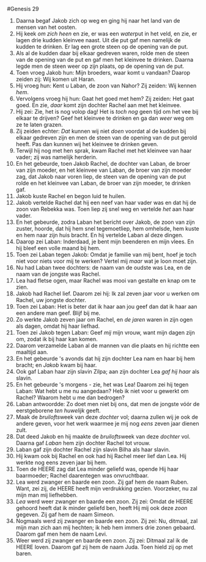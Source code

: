 #Genesis 29
1. Daarna begaf Jakob zich op weg en ging hij naar het land van de mensen van het oosten.
2. Hij keek *om zich heen* en zie, er was een *water*put in het veld, en zie, er lagen drie kudden kleinvee naast. Uit die put gaf men namelijk de kudden te drinken. Er lag een grote steen op de opening van de put.
3. Als al de kudden daar bij elkaar gedreven waren, rolde men de steen van de opening van de put en gaf men het kleinvee te drinken. Daarna legde men de steen weer op zijn plaats, op de opening van de put.
4. Toen vroeg Jakob hun: Mijn broeders, waar komt u vandaan? Daarop zeiden zij: Wij komen uit Haran.
5. Hij vroeg hun: Kent u Laban, de zoon van Nahor? Zij zeiden: Wij kennen *hem*.
6. Vervolgens vroeg hij hun: Gaat het goed met hem? Zij zeiden: Het gaat goed. En zie, *daar* komt zijn dochter Rachel aan met het kleinvee.
7. Hij zei: Zie, het is nog volop dag! Het is *toch nog* geen tijd om het vee bij elkaar te drijven? Geef het kleinvee te drinken en ga dan *weer* weg om ze te laten grazen.
8. Zij zeiden echter: *Dat* kunnen wij niet *doen* voordat al de kudden bij elkaar gedreven zijn en men de steen van de opening van de put gerold heeft. Pas dan kunnen wij het kleinvee te drinken geven.
9. Terwijl hij nog met hen sprak, kwam Rachel met het kleinvee van haar vader; zij was namelijk herderin.
10. En het gebeurde, toen Jakob Rachel, de dochter van Laban, de broer van zijn moeder, en het kleinvee van Laban, de broer van zijn moeder zag, dat Jakob naar voren liep, de steen van de opening van de put rolde en het kleinvee van Laban, de broer van zijn moeder, te drinken gaf.
11. Jakob kuste Rachel en begon luid te huilen.
12. Jakob vertelde Rachel dat hij een neef van haar vader was en dat hij de zoon van Rebekka was. Toen liep zij snel weg en vertelde *het* aan haar vader.
13. En het gebeurde, zodra Laban het bericht over Jakob, de zoon van zijn zuster, hoorde, dat hij hem snel tegemoetliep, hem omhelsde, hem kuste en hem naar zijn huis bracht. En hij vertelde Laban al deze dingen.
14. Daarop zei Laban: Inderdaad, je bent mijn beenderen en mijn vlees. En hij bleef een volle maand bij hem.
15. Toen zei Laban tegen Jakob: Omdat je familie van mij bent, hoef je toch niet voor niets voor mij te werken? Vertel mij *maar* wat je loon moet zijn.
16. Nu had Laban twee dochters: de naam van de oudste was Lea, en de naam van de jongste was Rachel.
17. Lea had fletse ogen, maar Rachel was mooi van gestalte en knap om te zien.
18. Jakob had Rachel lief. Daarom zei hij: Ik zal zeven jaar voor u werken om Rachel, uw jongste dochter.
19. Toen zei Laban: Het is beter dat ik haar aan jou geef dan dat ik haar aan een andere man geef. Blijf bij me.
20. Zo werkte Jakob zeven jaar om Rachel, en *de jaren* waren in zijn ogen als dagen, omdat hij haar liefhad.
21. Toen zei Jakob tegen Laban: Geef *mij* mijn vrouw, want mijn dagen zijn om, zodat ik bij haar kan komen.
22. Daarom verzamelde Laban al de mannen van die plaats en hij richtte een maaltijd aan.
23. En het gebeurde 's avonds dat hij zijn dochter Lea nam en haar bij hem bracht; en *Jakob* kwam bij haar.
24. Ook gaf Laban haar zijn slavin Zilpa; aan zijn dochter Lea *gaf hij haar* als slavin.
25. En het gebeurde 's morgens - zie, het was Lea! Daarom zei hij tegen Laban: Wat hebt u me nu aangedaan? Heb ik niet voor u gewerkt om Rachel? Waarom hebt u me dan bedrogen?
26. Laban antwoordde: Zo doet men niet bij ons, dat men de jongste vóór de eerstgeborene *ten huwelijk* geeft.
27. Maak de *bruilofts*week van deze *dochter* vol; daarna zullen wij je ook de andere geven, voor het werk waarmee je mij nog *eens* zeven jaar dienen zult.
28. Dat deed Jakob en hij maakte de *bruilofts*week van deze *dochter* vol. Daarna gaf *Laban* hem zijn dochter Rachel tot vrouw.
29. Laban gaf zijn dochter Rachel zijn slavin Bilha als haar slavin.
30. Hij kwam ook bij Rachel en ook had hij Rachel meer lief dan Lea. Hij werkte nog eens zeven jaar bij hem.
31. Toen de HEERE zag dat Lea minder geliefd was, opende Hij haar baarmoeder; Rachel daarentegen was onvruchtbaar.
32. Lea werd zwanger en baarde een zoon. Zij gaf hem de naam Ruben. Want, zei zij, de HEERE heeft mijn verdrukking gezien. Voorzeker, nu zal mijn man mij liefhebben.
33. *Lea* werd weer zwanger en baarde een zoon. Zij zei: Omdat de HEERE gehoord heeft dat ik minder geliefd ben, heeft Hij mij ook deze *zoon* gegeven. Zij gaf hem de naam Simeon.
34. Nogmaals werd zij zwanger en baarde een zoon. Zij zei: Nu, ditmaal, zal mijn man zich aan mij hechten; ik heb hem immers drie zonen gebaard. Daarom gaf men hem de naam Levi.
35. Weer werd zij zwanger en baarde een zoon. Zij zei: Ditmaal zal ik de HEERE loven. Daarom gaf zij hem de naam Juda. Toen hield zij op met baren.
